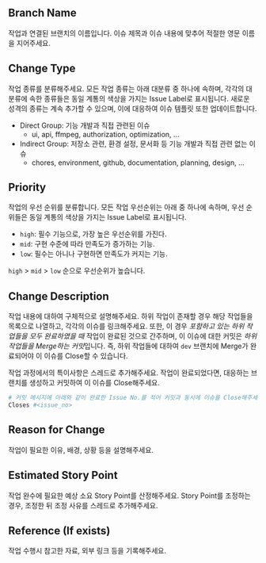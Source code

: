 ## Branch Name
작업과 연결된 브랜치의 이름입니다. 이슈 제목과 이슈 내용에 맞추어 적절한 영문 이름을 지어주세요.

## Change Type
작업 종류를 분류해주세요. 모든 작업 종류는 아래 대분류 중 하나에 속하며, 각각의 대분류에 속한 종류들은 동일 계통의 색상을 가지는 Issue Label로 표시됩니다. 새로운 성격의 종류는 계속 추가할 수 있으며, 이에 대응하여 이슈 템플릿 또한 업데이트합니다.

- Direct Group: 기능 개발과 직접 관련된 이슈
  - ui, api, ffmpeg, authorization, optimization, ...
- Indirect Group: 저장소 관련, 환경 설정, 문서화 등 기능 개발과 직접 관련 없는 이슈
  - chores, environment, github, documentation, planning, design, ...

## Priority
작업의 우선 순위를 분류합니다. 모든 작업 우선순위는 아래 중 하나에 속하며, 우선 순위들은 동일 계통의 색상을 가지는 Issue Label로 표시됩니다.

- `high`: 필수 기능으로, 가장 높은 우선순위를 가진다.
- `mid`: 구현 수준에 따라 만족도가 증가하는 기능.
- `low`: 필수는 아니나 구현하면 만족도가 커지는 기능.

`high` > `mid` > `low` 순으로 우선순위가 높습니다.

## Change Description
작업 내용에 대하여 구체적으로 설명해주세요.
하위 작업이 존재할 경우 해당 작업들을 목록으로 나열하고, 각각의 이슈를 링크해주세요. 또한, 이 경우 *포함하고 있는 하위 작업들을 모두 완료하였을 때* 작업이 완료된 것으로 간주하며, 이 이슈에 대한 커밋은 *하위 작업들을 Merge하는 커밋*입니다. 즉, 하위 작업들에 대하여 `dev` 브랜치에 Merge가 완료되어야 이 이슈를 Close할 수 있습니다.

작업 과정에서의 특이사항은 스레드로 추가해주세요. 작업이 완료되었다면, 대응하는 브랜치를 생성하고 커밋하여 이 이슈를 Close해주세요.

```bash
# 커밋 메시지에 아래와 같이 완료한 Issue No.를 적어 커밋과 동시에 이슈를 Close해주세요.
Closes #<issue_no>
```

## Reason for Change
작업이 필요한 이유, 배경, 상황 등을 설명해주세요.

## Estimated Story Point
작업 완수에 필요한 예상 소요 Story Point를 산정해주세요. Story Point를 조정하는 경우, 조정한 뒤 조정 사유를 스레드로 추가해주세요.

## Reference (If exists)
작업 수행시 참고한 자료, 외부 링크 등을 기록해주세요.
